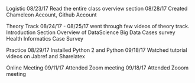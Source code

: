  Logistic
 08/23/17   Read the entire class overview section
 08/28/17  Created Chameleon Account, Github Account 




Theory Track
08/24/17 - 08/25/17 went through few videos of theory track.
          Introduction Section
          Overview of DataScience
          Big Data Cases survey
          Health Informatics Case Survey
          
          

Practice
 08/29/17  Installed Python 2 and Python 
 09/18/17 Watched tutorial videos on Jabref and Sharelatex 
 
 
 Online Meeting
 09/11/17  Attended Zoom meeting
 09/18/17  Attended Zooom meeting
 
 
 
 
 
          
 


      
       
